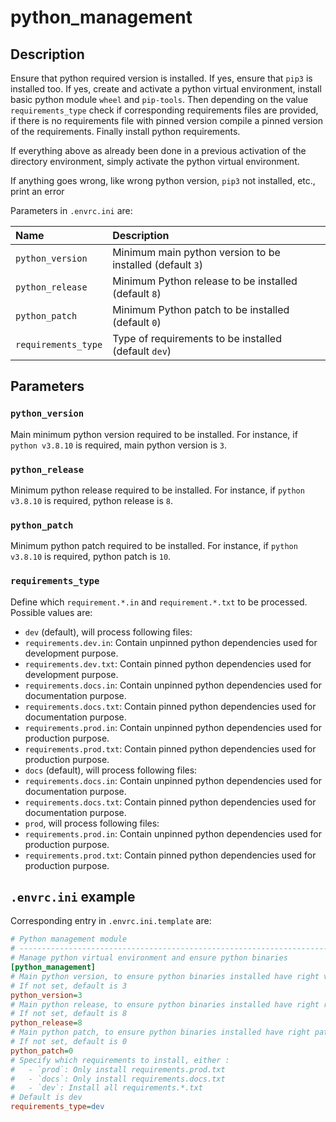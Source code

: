 # python_management


## Description
Ensure that python required version is installed. If yes, ensure that `pip3`
is installed too. If yes, create and activate a python virtual environment,
install basic python module `wheel` and `pip-tools`. Then depending on the
value `requirements_type` check if corresponding requirements files are
provided, if there is no requirements file with pinned version compile a
pinned version of the requirements. Finally install python requirements.

If everything above as already been done in a previous activation of the
directory environment, simply activate the python virtual environment.

If anything goes wrong, like wrong python version, `pip3` not installed,
etc., print an error

Parameters in `.envrc.ini` are:

| Name                | Description                                               |
| :------------------ | :-------------------------------------------------------- |
| `python_version`    | Minimum main python version to be installed (default `3`) |
| `python_release`    | Minimum Python release to be installed (default `8`)      |
| `python_patch`      | Minimum Python patch to be installed (default `0`)        |
| `requirements_type` | Type of requirements to be installed (default `dev`)      |

## Parameters

### `python_version`

Main minimum python version required to be installed. For instance, if
`python v3.8.10` is required, main python version is `3`.

### `python_release`

Minimum python release required to be installed. For instance, if
`python v3.8.10` is required, python release is `8`.

### `python_patch`

Minimum python patch required to be installed. For instance, if
`python v3.8.10` is required, python patch is `10`.

### `requirements_type`

Define which `requirement.*.in` and `requirement.*.txt` to be processed.
Possible values are:

- `dev` (default), will process following files:
- `requirements.dev.in`: Contain unpinned python dependencies used for
development purpose.
- `requirements.dev.txt`: Contain pinned python dependencies used for
development purpose.
- `requirements.docs.in`: Contain unpinned python dependencies used for
documentation purpose.
- `requirements.docs.txt`: Contain pinned python dependencies used for
documentation purpose.
- `requirements.prod.in`: Contain unpinned python dependencies used for
production purpose.
- `requirements.prod.txt`: Contain pinned python dependencies used for
production purpose.
- `docs` (default), will process following files:
- `requirements.docs.in`: Contain unpinned python dependencies used for
documentation purpose.
- `requirements.docs.txt`: Contain pinned python dependencies used for
documentation purpose.
- `prod`, will process following files:
- `requirements.prod.in`: Contain unpinned python dependencies used for
production purpose.
- `requirements.prod.txt`: Contain pinned python dependencies used for
production purpose.

## `.envrc.ini` example

Corresponding entry in `.envrc.ini.template` are:

```ini
# Python management module
# ------------------------------------------------------------------------------
# Manage python virtual environment and ensure python binaries
[python_management]
# Main python version, to ensure python binaries installed have right version
# If not set, default is 3
python_version=3
# Main python release, to ensure python binaries installed have right release
# If not set, default is 8
python_release=8
# Main python patch, to ensure python binaries installed have right patch
# If not set, default is 0
python_patch=0
# Specify which requirements to install, either :
#   - `prod`: Only install requirements.prod.txt
#   - `docs`: Only install requirements.docs.txt
#   - `dev`: Install all requirements.*.txt
# Default is dev
requirements_type=dev
```
